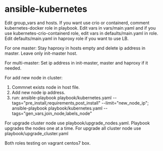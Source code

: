# ansible-kubernetes
Edit group_vars and hosts.
If you want use crio or containerd, comment kubernetes-docker role in playbook.
Edit vars in vars/main.yaml and if you use kubernetes-crio-containerd role, edit vars in defaults/main.yaml in role.
Edit defaults/main.yaml in haproxy role if you want to use LB.

For one master:
Stay haproxy in hosts empty and delete ip address in master. Leave only init-master host.

For multi-master:
Set ip address in init-master, master and haproxy if it needed.

For add new node in cluster:
1. Commnet exists node in host file.
2. Add new node ip address.
3. run:
 ansible-playbook playbook/kubernetes.yaml --tags="pre_install,requirements,post_install" --limit="new_node_ip"; 
 ansible-playbook playbook/kubernetes.yaml --tags="gen_vars,join_node,labels_node"

For upgrade cluster node use playbook/upgrade_nodes.yaml. Playbook upgrades the nodes one at a time.
For upgrade all cluster node use playbook/upgrade_cluster.yaml

Both roles testing on vagrant centos7 box.
